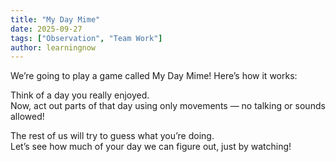 ```yaml
---
title: "My Day Mime"
date: 2025-09-27
tags: ["Observation", "Team Work"]
author: learningnow
---
```


We’re going to play a game called My Day Mime! Here’s how it works:

Think of a day you really enjoyed.  
Now, act out parts of that day using only movements — no talking or sounds allowed!

The rest of us will try to guess what you’re doing.  
Let’s see how much of your day we can figure out, just by watching!
